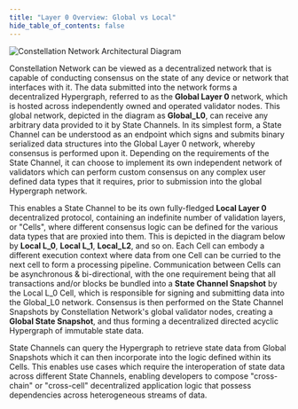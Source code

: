```yaml
---
title: "Layer 0 Overview: Global vs Local"
hide_table_of_contents: false
---
```


<head>
    <title> Layer 0 Overview: Global vs Local
</title>
    <meta 
      name="description"
      content="Lorem ipsum"
  />
    </head>

<intro-end />

![Constellation Network Architectural Diagram](/img/coreconcepts/architecture.jpeg)

Constellation Network can be viewed as a decentralized network that is
capable of conducting consensus on the state of any device or network
that interfaces with it. The data submitted into the network forms a decentralized Hypergraph, 
referred to as the **Global Layer 0** network, which is hosted across independently owned and operated validator nodes.
This global network, depicted in the diagram as **Global_L0**, can receive any arbitrary data provided to it by 
State Channels. In its simplest form, a State Channel can be understood as an endpoint which signs and submits binary
serialized data structures into the Global Layer 0 network, whereby consensus is performed upon it. Depending on the
requirements of the State Channel, it can choose to implement its own independent network of validators which can
perform custom consensus on any complex user defined data types that it requires, prior to submission into the global
Hypergraph network. 

This enables a State Channel to be its own fully-fledged **Local Layer 0** decentralized protocol, containing an indefinite number
of validation layers, or "Cells", where different consensus logic can be defined for the various data types that are
proxied into them. This is depicted in the diagram below by **Local L_0**, **Local L_1**, **Local_L2**, and so on. Each Cell
can embody a different execution context where data from one Cell can be curried to the next cell to 
form a processing pipeline. Communication between Cells can be asynchronous & bi-directional, with the one requirement 
being that all transactions and/or blocks be bundled into a **State Channel Snapshot** by the Local L_0 Cell, 
which is responsible for signing and submitting data into the Global_L0 network. Consensus is then performed on the State Channel
Snapshots by Constellation Network's global validator nodes, creating a **Global State Snapshot**, and thus forming a
decentralized directed acyclic Hypergraph of immutable state data. 

State Channels can query the Hypergraph to retrieve state data from Global Snapshots which it can then incorporate into the 
logic defined within its Cells. This enables use cases which require the interoperation of state data
across different State Channels, enabling developers to compose "cross-chain" or "cross-cell" decentralized application logic
that possess dependencies across heterogeneous streams of data.
